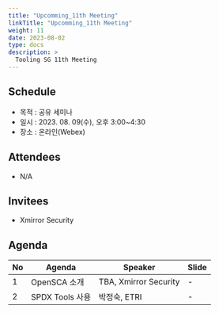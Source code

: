 ```yaml
---
title: "Upcomming_11th Meeting"
linkTitle: "Upcomming_11th Meeting"
weight: 11
date: 2023-08-02
type: docs
description: >
  Tooling SG 11th Meeting
---
```


## Schedule

* 목적 : 공유 세미나
* 일시 : 2023. 08. 09(수), 오후 3:00~4:30
* 장소 : 온라인(Webex)

## Attendees
* N/A

## Invitees
* Xmirror Security

## Agenda
| No | Agenda           | Speaker | Slide |
|----|-----------------|------|------|
| 1  | OpenSCA 소개 | TBA, Xmirror Security | - |
| 2  | SPDX Tools 사용 | 박정숙, ETRI | - |